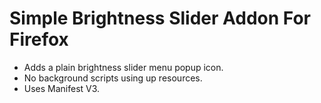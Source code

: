 # Simple Brightness Slider Addon For Firefox

* Adds a plain brightness slider menu popup icon.
* No background scripts using up resources.
* Uses Manifest V3.


